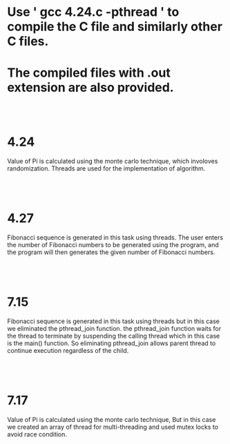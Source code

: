 # Use ' gcc 4.24.c -pthread ' to compile the C file and similarly other C files. 
# The compiled files with .out extension are also provided.
<br><br>
# 4.24
Value of Pi is calculated using the monte carlo technique, which involoves randomization. Threads are used for the implementation of algorithm.
<br><br>
<br><br>
# 4.27
Fibonacci sequence is generated in this task using threads. The user enters the number of Fibonacci numbers to be generated using the program, and the program will then generates the given number of Fibonacci numbers.
<br><br>
<br><br>
# 7.15
Fibonacci sequence is generated in this task using threads but in this case we eliminated the pthread_join function. the pthread_join function waits for the thread to terminate by suspending the calling thread which in this case is the main() function. So eliminating pthread_join allows parent thread to continue execution regardless of the child.
<br><br>
<br><br>
# 7.17
Value of Pi is calculated using the monte carlo technique, But in this case we created an array of thread for multi-threading and used mutex locks to avoid race condition.
<br><br>
<br><br>
